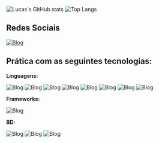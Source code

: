 ![Lucas's GitHub stats](https://github-readme-stats.vercel.app/api?username=lucas-backDev&show_icons=true&theme=radical&locale=pt-br&rank_icon=github)  ![Top Langs](https://github-readme-stats.vercel.app/api/top-langs/?username=lucas-backDev&layout=compact&theme=radical&locale=pt-br)


## Redes Sociais

[![Blog](https://img.shields.io/badge/LinkedIn-0077B5?style=for-the-badge&logo=linkedin&logoColor=white
)](https://www.linkedin.com/in/lucasbackdev/)

## Prática com as seguintes tecnologias:

**Linguagens:**

![Blog](https://img.shields.io/badge/Python-14354C?style=for-the-badge&logo=python&logoColor=white
)
![Blog](https://img.shields.io/badge/PHP-777BB4?style=for-the-badge&logo=php&logoColor=white
) ![Blog](https://img.shields.io/badge/HTML5-E34F26?style=for-the-badge&logo=html5&logoColor=white
) ![Blog](https://img.shields.io/badge/CSS3-1572B6?style=for-the-badge&logo=css3&logoColor=white
) ![Blog](https://img.shields.io/badge/JavaScript-F7DF1E?style=for-the-badge&logo=javascript&logoColor=black
) ![Blog](https://img.shields.io/badge/Node.js-43853D?style=for-the-badge&logo=node.js&logoColor=white
) ![Blog](https://img.shields.io/badge/C%2B%2B-00599C?style=for-the-badge&logo=c%2B%2B&logoColor=white
) ![Blog](https://img.shields.io/badge/C%23-239120?style=for-the-badge&logo=c-sharp&logoColor=white)

**Frameworks:**

![Blog](https://img.shields.io/badge/.NET-5C2D91?style=for-the-badge&logo=.net&logoColor=white
)

**BD:**

![Blog](https://img.shields.io/badge/MySQL-00000F?style=for-the-badge&logo=mysql&logoColor=white
) ![Blog](https://img.shields.io/badge/PostgreSQL-316192?style=for-the-badge&logo=postgresql&logoColor=white
) ![Blog](https://img.shields.io/badge/MongoDB-4EA94B?style=for-the-badge&logo=mongodb&logoColor=white
)
